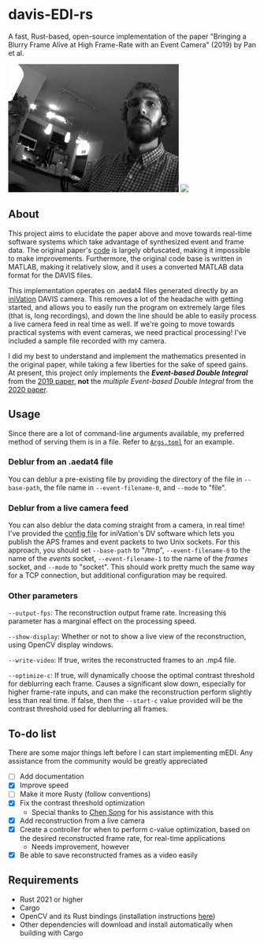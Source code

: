 # davis-EDI-rs
A fast, Rust-based, open-source implementation of the paper "Bringing a Blurry Frame Alive at High Frame-Rate with an Event Camera" (2019) by Pan et al.

![](https://github.com/ac-freeman/davis-EDI-rs/blob/main/output.gif) ![](https://github.com/ac-freeman/davis-EDI-rs/blob/main/output_recon.gif)

## About
This project aims to elucidate the paper above and move towards real-time software systems which take advantage of synthesized event and frame data. The original paper's [code](https://github.com/panpanfei/Bringing-a-Blurry-Frame-Alive-at-High-Frame-Rate-with-an-Event-Camera) is largely obfuscated, making it impossible to make improvements. Furthermore, the original code base is written in MATLAB, making it relatively slow, and it uses a converted MATLAB data format for the DAVIS files. 

This implementation operates on .aedat4 files generated directly by an [iniVation](https://inivation.com/) DAVIS camera. This removes a lot of the headache with getting started, and allows you to easily run the program on extremely large files (that is, long recordings), and down the line should be able to easily process a live camera feed in real time as well. If we're going to move towards practical systems with event cameras, we need practical processing! I've included a sample file recorded with my camera.

I did my best to understand and implement the mathematics presented in the original paper, while taking a few liberties for the sake of speed gains. At present, this project only implements the **_Event-based Double Integral_** from the [2019 paper](https://openaccess.thecvf.com/content_CVPR_2019/papers/Pan_Bringing_a_Blurry_Frame_Alive_at_High_Frame-Rate_With_an_CVPR_2019_paper.pdf), **not** the *multiple Event-based Double Integral* from the [2020 paper](https://ieeexplore.ieee.org/abstract/document/9252186).

## Usage
Since there are a lot of command-line arguments available, my preferred method of serving them is in a file. Refer to [`Args.toml`](Args.toml) for an example.

### Deblur from an .aedat4 file
You can deblur a pre-existing file by providing the directory of the file in `--base-path`, the file name in `--event-filename-0`, and `--mode` to "file".

### Deblur from a live camera feed
You can also deblur the data coming straight from a camera, in real time! I've provided the [config file](dataset/dv_sockets.xml) for iniVation's DV software which lets you publish the APS frames and event packets to two Unix sockets. For this approach, you should set `--base-path` to "/tmp", `--event-filename-0` to the name of the _events_ socket, `--event-filename-1` to the name of the _frames_ socket, and `--mode` to "socket". This should work pretty much the same way for a TCP connection, but additional configuration may be required.

### Other parameters
`--output-fps`: The reconstruction output frame rate. Increasing this parameter has a marginal effect on the processing speed.

`--show-display`: Whether or not to show a live view of the reconstruction, using OpenCV display windows.

`--write-video`: If true, writes the reconstructed frames to an .mp4 file.

`--optimize-c`: If true, will dynamically choose the optimal contrast threshold for deblurring each frame. Causes a significant slow down, especially for higher frame-rate inputs, and can make the reconstruction perform slightly less than real time. If false, then the `--start-c` value provided will be the contrast threshold used for deblurring all frames.

## To-do list
There are some major things left before I can start implementing mEDI. Any assistance from the community would be greatly appreciated

- [ ] Add documentation
- [x] Improve speed
- [ ] Make it more Rusty (follow conventions)
- [x] Fix the contrast threshold optimization
  - Special thanks to [Chen Song](https://github.com/chensong1995) for his assistance with this
- [x] Add reconstruction from a live camera
- [x] Create a controller for when to perform c-value optimization, based on the desired reconstructed frame rate, for real-time applications
  - Needs improvement, however
- [x] Be able to save reconstructed frames as a video easily

## Requirements
- Rust 2021 or higher
- Cargo
- OpenCV and its Rust bindings (installation instructions [here](https://github.com/twistedfall/opencv-rust))
- Other dependencies will download and install automatically when building with Cargo
